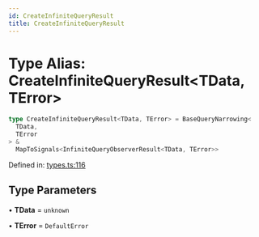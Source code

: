 ```yaml
---
id: CreateInfiniteQueryResult
title: CreateInfiniteQueryResult
---
```


<!-- DO NOT EDIT: this page is autogenerated from the type comments -->

# Type Alias: CreateInfiniteQueryResult\<TData, TError\>

```ts
type CreateInfiniteQueryResult<TData, TError> = BaseQueryNarrowing<
  TData,
  TError
> &
  MapToSignals<InfiniteQueryObserverResult<TData, TError>>
```

Defined in: [types.ts:116](https://github.com/arnoud-dv/query/blob/main/packages/angular-query-experimental/src/types.ts#L116)

## Type Parameters

• **TData** = `unknown`

• **TError** = `DefaultError`
